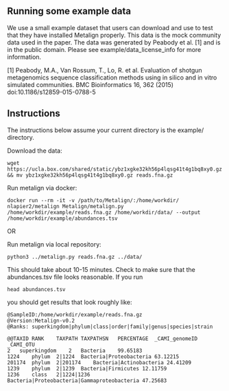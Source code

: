 ## Running some example data

We use a small example dataset that users can download and use to test that they have installed Metalign properly. This data is the mock community data used in the paper. The data was generated by Peabody et al. [1] and is in the public domain. Please see example/data_license_info for more information.

[1] Peabody, M.A., Van Rossum, T., Lo, R. et al. Evaluation of shotgun metagenomics sequence classification methods using in silico and in vitro simulated communities. BMC Bioinformatics 16, 362 (2015) doi:10.1186/s12859-015-0788-5

## Instructions

The instructions below assume your current directory is the example/ directory.

Download the data:

` wget https://ucla.box.com/shared/static/ybz1xgke32kh56p4lqsg41t4g1bq8xy0.gz && mv ybz1xgke32kh56p4lqsg41t4g1bq8xy0.gz reads.fna.gz `

Run metalign via docker:

` docker run --rm -it -v /path/to/Metalign/:/home/workdir/ nlapier2/metalign Metalign/metalign.py /home/workdir/example/reads.fna.gz /home/workdir/data/ --output /home/workdir/example/abundances.tsv `

OR

Run metalign via local repository:

` python3 ../metalign.py reads.fna.gz ../data/ `

This should take about 10-15 minutes. Check to make sure that the abundances.tsv file looks reasonable. If you run

` head abundances.tsv `

you should get results that look roughly like:

```
@SampleID:/home/workdir/example/reads.fna.gz
@Version:Metalign-v0.2
@Ranks: superkingdom|phylum|class|order|family|genus|species|strain

@@TAXID	RANK	TAXPATH	TAXPATHSN	PERCENTAGE	_CAMI_genomeID	_CAMI_OTU
2	superkingdom	2	Bacteria	99.65183
1224	phylum	2|1224	Bacteria|Proteobacteria	63.12215
201174	phylum	2|201174	Bacteria|Actinobacteria	24.41209
1239	phylum	2|1239	Bacteria|Firmicutes	12.11759
1236	class	2|1224|1236	Bacteria|Proteobacteria|Gammaproteobacteria	47.25683
```

